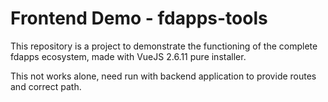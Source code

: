 # Frontend Demo - fdapps-tools

This repository is a project to demonstrate the functioning of the complete fdapps ecosystem, made with VueJS 2.6.11 pure installer.

This not works alone, need run with backend application to provide routes and correct path.

